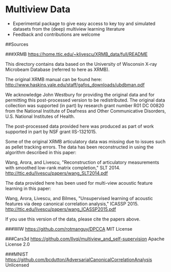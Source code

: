 # Multiview Data

* Experimental package to give easy access to key toy and simulated datasets from the (deep) multiview learning literature
* Feedback and contributions are welcome

##Sources

###XRMB
https://home.ttic.edu/~klivescu/XRMB_data/full/README

This directory contains data based on the University of Wisconsin X-ray Microbeam Database (referred to here as XRMB).

The original XRMB manual can be found here:  http://www.haskins.yale.edu/staff/gafos_downloads/ubdbman.pdf

We acknowledge John Westbury for providing the original data and for permitting this post-processed version to be redistributed.  The original data collection was supported (in part) by research grant number R01 DC 00820 from the National Institute of Deafness and Other Communicative Disorders, U.S. National Institutes of Health.

The post-processed data provided here was produced as part of work supported in part by NSF grant IIS-1321015.

Some of the original XRMB articulatory data was missing due to issues such as pellet tracking errors.  The data has been reconstructed in using the algorithm described in this paper:  

Wang, Arora, and Livescu, "Reconstruction of articulatory measurements with smoothed low-rank matrix completion," SLT 2014.
http://ttic.edu/livescu/papers/wang_SLT2014.pdf

The data provided here has been used for multi-view acoustic feature learning in this paper:

Wang, Arora, Livescu, and Bilmes, "Unsupervised learning of acoustic features via deep canonical correlation analysis," ICASSP 2015.
http://ttic.edu/livescu/papers/wang_ICASSP2015.pdf

If you use this version of the data, please cite the papers above.

###WIW
https://github.com/rotmanguy/DPCCA
MIT License

###Cars3d
https://github.com/llvqi/multiview_and_self-supervision
Apache License 2.0

###MNIST
https://github.com/bcdutton/AdversarialCanonicalCorrelationAnalysis
Unlicensed